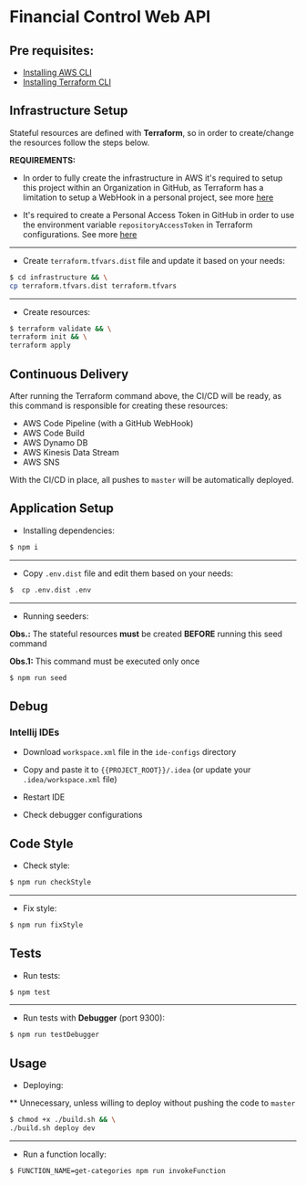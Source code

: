 # Financial Control Web API

## Pre requisites:

- [Installing AWS CLI](https://docs.aws.amazon.com/cli/latest/userguide/cli-chap-install.html)
- [Installing Terraform CLI](https://www.terraform.io/downloads.html)

## Infrastructure Setup

Stateful resources are defined with **Terraform**, so in order to create/change the resources follow the steps below.

**REQUIREMENTS:**

- In order to fully create the infrastructure in AWS it's required to setup
this project within an Organization in GitHub, as Terraform has a limitation to setup
a WebHook in a personal project, see more [here](https://www.terraform.io/docs/providers/github/r/repository_webhook.html) 

- It's required to create a Personal Access Token in GitHub in order to use the environment variable
`repositoryAccessToken` in Terraform configurations. See more [here](https://github.com/settings/tokens)
---

- Create `terraform.tfvars.dist` file and update it based on your needs:

```bash
$ cd infrastructure && \
cp terraform.tfvars.dist terraform.tfvars
``` 

---

- Create resources:

```bash
$ terraform validate && \
terraform init && \
terraform apply
``` 

## Continuous Delivery

After running the Terraform command above, the CI/CD will be ready,
as this command is responsible for creating these resources:

- AWS Code Pipeline (with a GitHub WebHook)
- AWS Code Build
- AWS Dynamo DB
- AWS Kinesis Data Stream
- AWS SNS

With the CI/CD in place, all pushes to `master` will be
automatically deployed.

## Application Setup

- Installing dependencies:

```bash
$ npm i
```

---

- Copy `.env.dist` file and edit them based on your needs:

```bash
$  cp .env.dist .env
```

---

- Running seeders:

**Obs.:** The stateful resources **must** be created **BEFORE** running this seed command

**Obs.1:** This command must be executed only once

```bash
$ npm run seed
```

## Debug

### Intellij IDEs

- Download `workspace.xml` file in the `ide-configs` directory

- Copy and paste it to `{{PROJECT_ROOT}}/.idea` (or update your `.idea/workspace.xml` file)

- Restart IDE

- Check debugger configurations

## Code Style

- Check style:

```bash
$ npm run checkStyle
```

---

- Fix style:

```bash
$ npm run fixStyle
```

## Tests

- Run tests:

```bash
$ npm test
```

---

- Run tests with **Debugger** (port 9300):

```bash
$ npm run testDebugger
```

## Usage

- Deploying:

** Unnecessary, unless willing to deploy without pushing the code to `master`

```bash
$ chmod +x ./build.sh && \
./build.sh deploy dev
```

---

- Run a function locally:

```bash
$ FUNCTION_NAME=get-categories npm run invokeFunction
```
